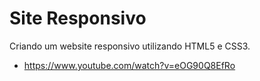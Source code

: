 # Site Responsivo
Criando um website responsivo utilizando HTML5 e CSS3.
- https://www.youtube.com/watch?v=eOG90Q8EfRo
